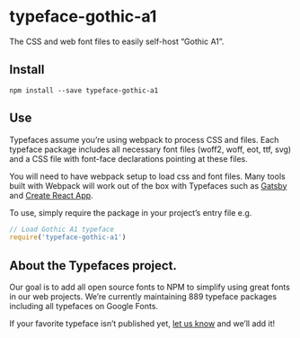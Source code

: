 
# typeface-gothic-a1

The CSS and web font files to easily self-host “Gothic A1”.

## Install

`npm install --save typeface-gothic-a1`

## Use

Typefaces assume you’re using webpack to process CSS and files. Each typeface
package includes all necessary font files (woff2, woff, eot, ttf, svg) and
a CSS file with font-face declarations pointing at these files.

You will need to have webpack setup to load css and font files. Many tools built
with Webpack will work out of the box with Typefaces such as [Gatsby](https://github.com/gatsbyjs/gatsby)
and [Create React App](https://github.com/facebookincubator/create-react-app).

To use, simply require the package in your project’s entry file e.g.

```javascript
// Load Gothic A1 typeface
require('typeface-gothic-a1')
```

## About the Typefaces project.

Our goal is to add all open source fonts to NPM to simplify using great fonts in
our web projects. We’re currently maintaining 889 typeface packages
including all typefaces on Google Fonts.

If your favorite typeface isn’t published yet, [let us know](https://github.com/KyleAMathews/typefaces)
and we’ll add it!

